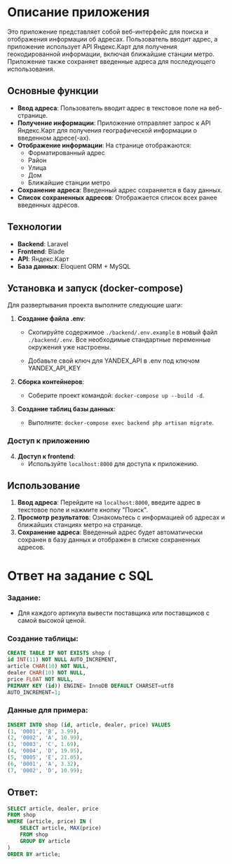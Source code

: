 # Описание приложения

Это приложение представляет собой веб-интерфейс для поиска и отображения информации об адресах. Пользователь вводит адрес, а приложение использует API Яндекс.Карт для получения геокодированной информации, включая ближайшие станции метро. Приложение также сохраняет введенные адреса для последующего использования.

## Основные функции

- **Ввод адреса**: Пользователь вводит адрес в текстовое поле на веб-странице.
- **Получение информации**: Приложение отправляет запрос к API Яндекс.Карт для получения географической информации о введенном адресе(-ах).
- **Отображение информации**: На странице отображаются:
  - Форматированный адрес
  - Район
  - Улица
  - Дом
  - Ближайшие станции метро
- **Сохранение адреса**: Введенный адрес сохраняется в базу данных.
- **Список сохраненных адресов**: Отображается список всех ранее введенных адресов.

## Технологии

- **Backend**: Laravel
- **Frontend**: Blade
- **API**: Яндекс.Карт
- **База данных**: Eloquent ORM + MySQL

## Установка и запуск (docker-compose)

Для развертывания проекта выполните следующие шаги:

1. **Создание файла .env**:
    - Скопируйте содержимое `./backend/.env.example` в новый файл `./backend/.env`. Все необходимые стандартные переменные окружения уже настроены.

    - Добавьте свой ключ для YANDEX_API в .env под ключом YANDEX_API_KEY

2. **Сборка контейнеров**:
    - Соберите проект командой: `docker-compose up --build -d`.

3. **Создание таблиц базы данных**:
    - Выполните: `docker-compose exec backend php artisan migrate`.

### Доступ к приложению

4. **Доступ к frontend**:
    - Используйте `localhost:8000` для доступа к приложению.

## Использование

1. **Ввод адреса**: Перейдите на `localhost:8000`, введите адрес в текстовое поле и нажмите кнопку "Поиск".
2. **Просмотр результатов**: Ознакомьтесь с информацией об адресах и ближайших станциях метро на странице.
3. **Сохранение адреса**: Введенный адрес будет автоматически сохранен в базу данных и отображен в списке сохраненных адресов.


# Ответ на задание с SQL

### Задание: 
- Для каждого артикула вывести поставщика или поставщиков с самой высокой ценой. 

### Создание таблицы: 

```sql
CREATE TABLE IF NOT EXISTS shop ( 
id INT(11) NOT NULL AUTO_INCREMENT, 
article CHAR(10) NOT NULL, 
dealer CHAR(10) NOT NULL, 
price FLOAT NOT NULL, 
PRIMARY KEY (id)) ENGINE= InnoDB DEFAULT CHARSET=utf8 
AUTO_INCREMENT=1; 
```

### Данные для примера: 

```sql
INSERT INTO shop (id, article, dealer, price) VALUES 
(1, '0001', 'B', 3.99), 
(2, '0002', 'A', 10.99), 
(3, '0003', 'C', 1.69), 
(4, '0004', 'D', 19.95), 
(5, '0005', 'E', 21.05), 
(6, '0001', 'A', 3.32), 
(7, '0002', 'D', 10.99); 
```

## Ответ:

```sql
SELECT article, dealer, price
FROM shop
WHERE (article, price) IN (
    SELECT article, MAX(price)
    FROM shop
    GROUP BY article
)
ORDER BY article;
```